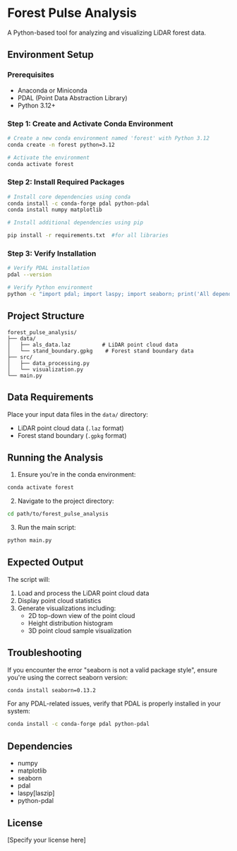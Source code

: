 # Forest Pulse Analysis

A Python-based tool for analyzing and visualizing LiDAR forest data.

## Environment Setup

### Prerequisites

- Anaconda or Miniconda
- PDAL (Point Data Abstraction Library)
- Python 3.12+

### Step 1: Create and Activate Conda Environment

```bash
# Create a new conda environment named 'forest' with Python 3.12
conda create -n forest python=3.12

# Activate the environment
conda activate forest
```

### Step 2: Install Required Packages

```bash
# Install core dependencies using conda
conda install -c conda-forge pdal python-pdal
conda install numpy matplotlib 

# Install additional dependencies using pip

pip install -r requirements.txt  #for all libraries
```

### Step 3: Verify Installation

```bash
# Verify PDAL installation
pdal --version

# Verify Python environment
python -c "import pdal; import laspy; import seaborn; print('All dependencies installed successfully!')"
```

## Project Structure

```
forest_pulse_analysis/
├── data/
│   ├── als_data.laz          # LiDAR point cloud data
│   └── stand_boundary.gpkg    # Forest stand boundary data
├── src/
│   ├── data_processing.py
│   └── visualization.py
└── main.py
```

## Data Requirements

Place your input data files in the `data/` directory:

- LiDAR point cloud data (`.laz` format)
- Forest stand boundary (`.gpkg` format)

## Running the Analysis

1. Ensure you're in the conda environment:

```bash
conda activate forest
```

2. Navigate to the project directory:

```bash
cd path/to/forest_pulse_analysis
```

3. Run the main script:

```bash
python main.py
```

## Expected Output

The script will:

1. Load and process the LiDAR point cloud data
2. Display point cloud statistics
3. Generate visualizations including:
   - 2D top-down view of the point cloud
   - Height distribution histogram
   - 3D point cloud sample visualization

## Troubleshooting

If you encounter the error "seaborn is not a valid package style", ensure you're using the correct seaborn version:

```bash
conda install seaborn=0.13.2
```

For any PDAL-related issues, verify that PDAL is properly installed in your system:

```bash
conda install -c conda-forge pdal python-pdal
```

## Dependencies

- numpy
- matplotlib
- seaborn
- pdal
- laspy[laszip]
- python-pdal

## License

[Specify your license here]
